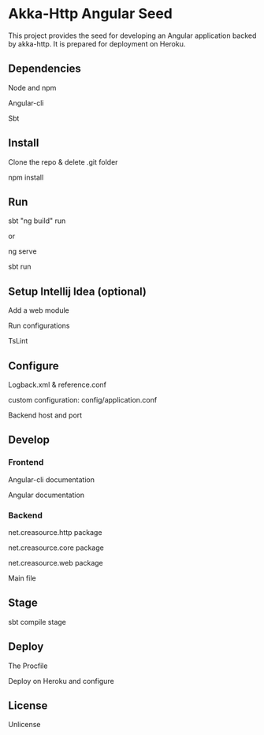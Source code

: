 # Akka-Http Angular Seed

This project provides the seed for developing an Angular application backed by akka-http.
It is prepared for deployment on Heroku.

## Dependencies

Node and npm

Angular-cli

Sbt

## Install

Clone the repo & delete .git folder

npm install

## Run

sbt "ng build" run

or

ng serve

sbt run

## Setup Intellij Idea (optional)

Add a web module

Run configurations

TsLint

## Configure

Logback.xml & reference.conf

custom configuration: config/application.conf

Backend host and port

## Develop

### Frontend

Angular-cli documentation

Angular documentation

### Backend

net.creasource.http package

net.creasource.core package

net.creasource.web package

Main file

## Stage

sbt compile stage

## Deploy

The Procfile

Deploy on Heroku and configure

## License

Unlicense